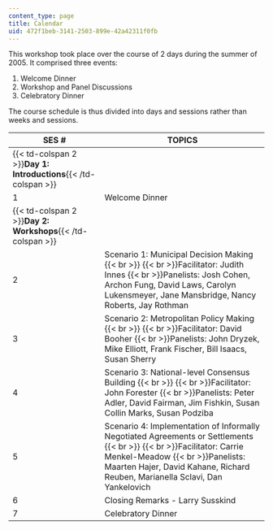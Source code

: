 ```yaml
---
content_type: page
title: Calendar
uid: 472f1beb-3141-2503-899e-42a42311f0fb
---
```


This workshop took place over the course of 2 days during the summer of 2005. It comprised three events:

1.  Welcome Dinner
2.  Workshop and Panel Discussions
3.  Celebratory Dinner

The course schedule is thus divided into days and sessions rather than weeks and sessions.

| SES # | TOPICS |
| --- | --- |
| {{< td-colspan 2 >}}**Day 1: Introductions**{{< /td-colspan >}} ||
| 1 | Welcome Dinner |
| {{< td-colspan 2 >}}**Day 2: Workshops**{{< /td-colspan >}} ||
| 2 | Scenario 1: Municipal Decision Making  {{< br >}}  {{< br >}}Facilitator: Judith Innes  {{< br >}}Panelists: Josh Cohen, Archon Fung, David Laws, Carolyn Lukensmeyer, Jane Mansbridge, Nancy Roberts, Jay Rothman |
| 3 | Scenario 2: Metropolitan Policy Making  {{< br >}}  {{< br >}}Facilitator: David Booher  {{< br >}}Panelists: John Dryzek, Mike Elliott, Frank Fischer, Bill Isaacs, Susan Sherry |
| 4 | Scenario 3: National-level Consensus Building  {{< br >}}  {{< br >}}Facilitator: John Forester  {{< br >}}Panelists: Peter Adler, David Fairman, Jim Fishkin, Susan Collin Marks, Susan Podziba |
| 5 | Scenario 4: Implementation of Informally Negotiated Agreements or Settlements  {{< br >}}  {{< br >}}Facilitator: Carrie Menkel-Meadow  {{< br >}}Panelists: Maarten Hajer, David Kahane, Richard Reuben, Marianella Sclavi, Dan Yankelovich |
| 6 | Closing Remarks - Larry Susskind |
| 7 | Celebratory Dinner